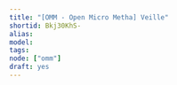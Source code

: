 ```yaml
---
title: "[OMM - Open Micro Metha] Veille"
shortid: Bkj30KhS-
alias:
model:
tags:
node: ["omm"]
draft: yes
---
```

